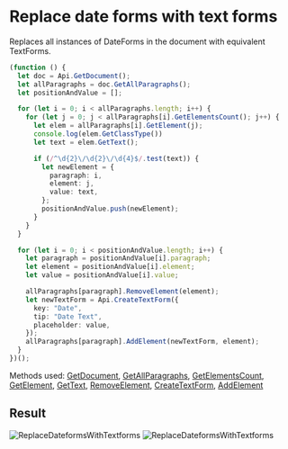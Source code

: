 # Replace date forms with text forms

Replaces all instances of DateForms in the document with equivalent TextForms.

```ts
(function () {
  let doc = Api.GetDocument();
  let allParagraphs = doc.GetAllParagraphs();
  let positionAndValue = [];

  for (let i = 0; i < allParagraphs.length; i++) {
    for (let j = 0; j < allParagraphs[i].GetElementsCount(); j++) {
      let elem = allParagraphs[i].GetElement(j);
      console.log(elem.GetClassType())
      let text = elem.GetText();

      if (/^\d{2}\/\d{2}\/\d{4}$/.test(text)) {
        let newElement = {
          paragraph: i,
          element: j,
          value: text,
        };
        positionAndValue.push(newElement);
      }
    }
  }

  for (let i = 0; i < positionAndValue.length; i++) {
    let paragraph = positionAndValue[i].paragraph;
    let element = positionAndValue[i].element;
    let value = positionAndValue[i].value;

    allParagraphs[paragraph].RemoveElement(element);
    let newTextForm = Api.CreateTextForm({
      key: "Date",
      tip: "Date Text",
      placeholder: value,
    });
    allParagraphs[paragraph].AddElement(newTextForm, element);
  }
})();
```

Methods used: [GetDocument](/docs/office-api/usage-api/text-document-api/Api/Methods/GetDocument.md), [GetAllParagraphs](/docs/office-api/usage-api/text-document-api/ApiDocument/Methods/GetAllParagraphs.md), [GetElementsCount](/docs/office-api/usage-api/text-document-api/ApiParagraph/Methods/GetElementsCount.md), [GetElement](/docs/office-api/usage-api/text-document-api/ApiParagraph/Methods/GetElement.md), [GetText](/docs/office-api/usage-api/text-document-api/ApiDateForm/Methods/GetText.md), [RemoveElement](/docs/office-api/usage-api/text-document-api/ApiParagraph/Methods/RemoveElement.md), [CreateTextForm](/docs/office-api/usage-api/form-api/Api/Methods/CreateTextForm.md), [AddElement](/docs/office-api/usage-api/text-document-api/ApiParagraph/Methods/AddElement.md)

## Result

![ReplaceDateformsWithTextforms](/assets/images/plugins/replace-dateforms-with-textforms.png#gh-light-mode-only)
![ReplaceDateformsWithTextforms](/assets/images/plugins/replace-dateforms-with-textforms.dark.png#gh-dark-mode-only)
